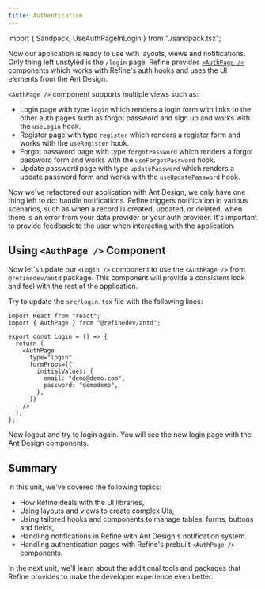 ```yaml
---
title: Authentication
---
```


import { Sandpack, UseAuthPageInLogin } from "./sandpack.tsx";

<Sandpack>

Now our application is ready to use with layouts, views and notifications. Only thing left unstyled is the `/login` page. Refine provides [`<AuthPage />`](/docs/ui-integrations/ant-design/components/auth-page) components which works with Refine's auth hooks and uses the UI elements from the Ant Design.

`<AuthPage />` component supports multiple views such as:

- Login page with type `login` which renders a login form with links to the other auth pages such as forgot password and sign up and works with the `useLogin` hook.
- Register page with type `register` which renders a register form and works with the `useRegister` hook.
- Forgot password page with type `forgotPassword` which renders a forgot password form and works with the `useForgotPassword` hook.
- Update password page with type `updatePassword` which renders a update password form and works with the `useUpdatePassword` hook.

Now we've refactored our application with Ant Design, we only have one thing left to do: handle notifications. Refine triggers notification in various scenarios, such as when a record is created, updated, or deleted, when there is an error from your data provider or your auth provider. It's important to provide feedback to the user when interacting with the application.

## Using `<AuthPage />` Component

Now let's update our `<Login />` component to use the `<AuthPage />` from `@refinedev/antd` package. This component will provide a consistent look and feel with the rest of the application.

Try to update the `src/login.tsx` file with the following lines:

```tsx title="src/login.tsx"
import React from "react";
import { AuthPage } from "@refinedev/antd";

export const Login = () => {
  return (
    <AuthPage
      type="login"
      formProps={{
        initialValues: {
          email: "demo@demo.com",
          password: "demodemo",
        },
      }}
    />
  );
};
```

<UseAuthPageInLogin />

Now logout and try to login again. You will see the new login page with the Ant Design components.

## Summary

In this unit, we've covered the following topics:

- How Refine deals with the UI libraries,
- Using layouts and views to create complex UIs,
- Using tailored hooks and components to manage tables, forms, buttons and fields,
- Handling notifications in Refine with Ant Design's notification system.
- Handling authentication pages with Refine's prebuilt `<AuthPage />` components.

In the next unit, we'll learn about the additional tools and packages that Refine provides to make the developer experience even better.

</Sandpack>
